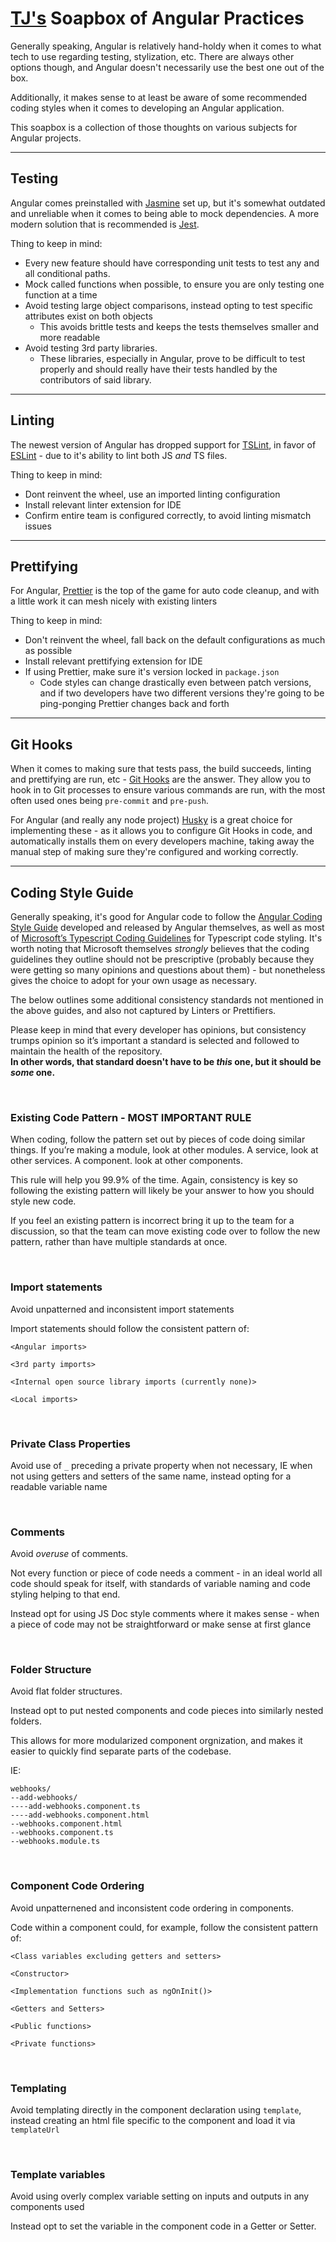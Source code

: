 # [TJ's](https://github.com/tj-boyle) Soapbox of Angular Practices

Generally speaking, Angular is relatively hand-holdy when it comes to what tech to use regarding testing, stylization, etc. There are always other options though, and Angular doesn't necessarily use the best one out of the box.

Additionally, it makes sense to at least be aware of some recommended coding styles when it comes to developing an Angular application.

This soapbox is a collection of those thoughts on various subjects for Angular projects.

***

## Testing
Angular comes preinstalled with [Jasmine](https://jasmine.github.io/) set up, but it's somewhat outdated and unreliable when it comes to being able to mock dependencies. A more modern solution that is recommended is [Jest](https://jestjs.io/).

Thing to keep in mind:
- Every new feature should have corresponding unit tests to test any and all conditional paths.
- Mock called functions when possible, to ensure you are only testing one function at a time
- Avoid testing large object comparisons, instead opting to test specific attributes exist on both objects
  - This avoids brittle tests and keeps the tests themselves smaller and more readable
- Avoid testing 3rd party libraries. 
  - These libraries, especially in Angular, prove to be difficult to test properly and should really have their tests handled by the contributors of said library. 

***

## Linting
The newest version of Angular has dropped support for [TSLint](https://palantir.github.io/tslint/), in favor of [ESLint](https://eslint.org/) - due to it's ability to lint both JS _and_ TS files. 

Thing to keep in mind:
- Dont reinvent the wheel, use an imported linting configuration
- Install relevant linter extension for IDE
- Confirm entire team is configured correctly, to avoid linting mismatch issues

*** 
## Prettifying
For Angular, [Prettier](https://prettier.io/) is the top of the game for auto code cleanup, and with a little work it can mesh nicely with existing linters

Thing to keep in mind:
- Don't reinvent the wheel, fall back on the default configurations as much as possible
- Install relevant prettifying extension for IDE
- If using Prettier, make sure it's version locked in `package.json` 
  - Code styles can change drastically even between patch versions, and if two developers have two different versions they're going to be ping-ponging Prettier changes back and forth

***

## Git Hooks
When it comes to making sure that tests pass, the build succeeds, linting and prettifying are run, etc - [Git Hooks](https://git-scm.com/docs/githooks) are the answer. They allow you to hook in to Git processes to ensure various commands are run, with the most often used ones being `pre-commit` and `pre-push`.

For Angular (and really any node project) [Husky](https://github.com/typicode/husky/tree/master) is a great choice for implementing these - as it allows you to configure Git Hooks in code, and automatically installs them on every developers machine, taking away the manual step of making sure they're configured and working correctly. 

***

## Coding Style Guide
Generally speaking, it's good for Angular code to follow the [Angular Coding Style Guide](https://angular.io/guide/styleguide) developed and released by Angular themselves, as well as most of [Microsoft’s Typescript Coding Guidelines](https://github.com/Microsoft/TypeScript/wiki/Coding-guidelines) for Typescript code styling. It's worth noting that Microsoft themselves _strongly_ believes that the coding guidelines they outline should not be prescriptive (probably because they were getting so many opinions and questions about them) - but nonetheless gives the choice to adopt for your own usage as necessary.

The below outlines some additional consistency standards not mentioned in the above guides, and also not captured by Linters or Prettifiers.

Please keep in mind that every developer has opinions, but consistency trumps opinion so it’s important a standard is selected and followed to maintain the health of the repository. <br>
**In other words, that standard doesn't have to be _this_ one, but it should be _some_ one.**

<br>

### Existing Code Pattern - MOST IMPORTANT RULE
When coding, follow the pattern set out by pieces of code doing similar things.
If you’re making a module, look at other modules. A service, look at other services. A component. look at other components.

This rule will help you 99.9% of the time. 
Again, consistency is key so following the existing pattern will likely be your answer to how you should style new code.

If you feel an existing pattern is incorrect bring it up to the team for a discussion, so that the team can move existing code over to follow the new pattern, rather than have multiple standards at once.

<br>

### Import statements
Avoid unpatterned and inconsistent import statements

Import statements should follow the consistent pattern of:
```
<Angular imports>

<3rd party imports>

<Internal open source library imports (currently none)>

<Local imports>
```

<br>

### Private Class Properties
Avoid use of `_` preceding a private property when not necessary, IE when not using getters and setters of the same name, instead opting for a readable variable name

<br>

### Comments
Avoid _overuse_ of comments.

Not every function or piece of code needs a comment - in an ideal world all code should speak for itself, with standards of variable naming and code styling helping to that end. 

Instead opt for using JS Doc style comments where it makes sense - when a piece of code may not be straightforward or make sense at first glance

<br>

### Folder Structure
Avoid flat folder structures.

Instead opt to put nested components and code pieces into similarly nested folders.

This allows for more modularized component orgnization, and makes it easier to quickly find separate parts of the codebase.

IE:
```
webhooks/
--add-webhooks/
----add-webhooks.component.ts
----add-webhooks.component.html
--webhooks.component.html
--webhooks.component.ts
--webhooks.module.ts
```

<br>

### Component Code Ordering
Avoid unpatternened and inconsistent code ordering in components. 

Code within a component could, for example, follow the consistent pattern of:

```
<Class variables excluding getters and setters>

<Constructor>

<Implementation functions such as ngOnInit()>

<Getters and Setters>

<Public functions>

<Private functions>
```

<br>

### Templating
Avoid templating directly in the component declaration using `template`, instead creating an html file specific to the component and load it via `templateUrl`

<br>

### Template variables
Avoid using overly complex variable setting on inputs and outputs in any components used

Instead opt to set the variable in the component code in a Getter or Setter. 